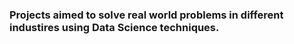 ### Projects aimed to solve real world problems in different industires using Data Science techniques.

